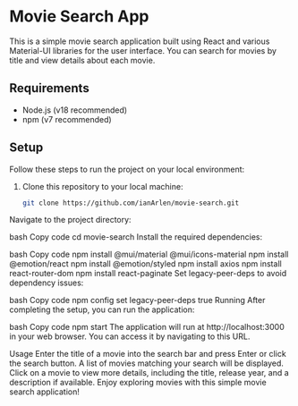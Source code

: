 # Movie Search App

This is a simple movie search application built using React and various Material-UI libraries for the user interface. You can search for movies by title and view details about each movie.

## Requirements

- Node.js (v18 recommended)
- npm (v7 recommended)

## Setup

Follow these steps to run the project on your local environment:

1. Clone this repository to your local machine:

   ```bash
   git clone https://github.com/ianArlen/movie-search.git

Navigate to the project directory:

bash
Copy code
cd movie-search
Install the required dependencies:

bash
Copy code
npm install @mui/material @mui/icons-material
npm install @emotion/react
npm install @emotion/styled
npm install axios
npm install react-router-dom
npm install react-paginate
Set legacy-peer-deps to avoid dependency issues:

bash
Copy code
npm config set legacy-peer-deps true
Running
After completing the setup, you can run the application:

bash
Copy code
npm start
The application will run at http://localhost:3000 in your web browser. You can access it by navigating to this URL.

Usage
Enter the title of a movie into the search bar and press Enter or click the search button.
A list of movies matching your search will be displayed.
Click on a movie to view more details, including the title, release year, and a description if available.
Enjoy exploring movies with this simple movie search application!


